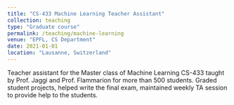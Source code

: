 ```yaml
---
title: "CS-433 Machine Learning Teacher Assistant"
collection: teaching
type: "Graduate course"
permalink: /teaching/machine-learning
venue: "EPFL, CS Department"
date: 2021-01-01
location: "Lausanne, Switzerland"
---
```


Teacher assistant for the Master class of Machine Learning CS-433 taught by Prof. Jaggi and Prof. Flammarion for more than 500 students. Graded student projects, helped write the final exam, maintained weekly TA session to provide help to the students.

